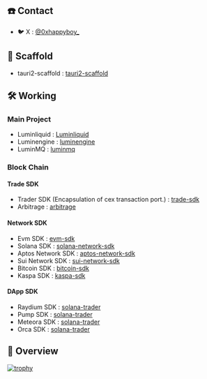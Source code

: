 ## ☎️ Contact
- 🐦 X : [@0xhappyboy_](https://twitter.com/0xhappyboy_)

## 🧱 Scaffold
- tauri2-scaffold : [tauri2-scaffold](https://github.com/0xhappyboy/tauri2-scaffold)
  
## 🛠️ Working

### Main Project

- Luminliquid : [Luminliquid](https://github.com/0xhappyboy/Luminliquid)
- Luminengine : [luminengine](https://github.com/0xhappyboy/luminengine)
- LuminMQ : [luminmq](https://github.com/0xhappyboy/luminmq)
  
### Block Chain

#### Trade SDK
- Trader SDK (Encapsulation of cex transaction port.) : [trade-sdk](https://github.com/0xhappyboy/trade-sdk)
- Arbitrage : [arbitrage](https://github.com/0xhappyboy/arbitrage)

#### Network SDK
- Evm SDK : [evm-sdk](https://github.com/0xhappyboy/evm-sdk)
- Solana SDK : [solana-network-sdk](https://github.com/0xhappyboy/solana-network-sdk)
- Aptos Network SDK : [aptos-network-sdk](https://github.com/0xhappyboy/aptos-network-sdk)
- Sui Network SDK : [sui-network-sdk](https://github.com/0xhappyboy/sui-network-sdk)
- Bitcoin SDK : [bitcoin-sdk](https://github.com/0xhappyboy/bitcoin-sdk)
- Kaspa SDK : [kaspa-sdk](https://github.com/0xhappyboy/kaspa-sdk)

#### DApp SDK
- Raydium SDK : [solana-trader](https://github.com/0xhappyboy/raydium-sdk)
- Pump SDK : [solana-trader](https://github.com/0xhappyboy/pump-sdk)
- Meteora SDK : [solana-trader](https://github.com/0xhappyboy/meteora-sdk)
- Orca SDK : [solana-trader](https://github.com/0xhappyboy/orca-sdk)

## 👀 Overview
[![trophy](https://github-profile-trophy.vercel.app/?username=0xhappyboy)](https://github.com/ryo-ma/github-profile-trophy)
